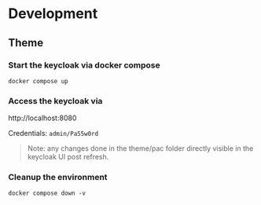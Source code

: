 # Development

## Theme

### Start the keycloak via docker compose

```shell
docker compose up
```

### Access the keycloak via

http://localhost:8080

Credentials: `admin/Pa55w0rd`

>Note: any changes done in the theme/pac folder directly visible in the keycloak UI post refresh.

### Cleanup the environment

```shell
docker compose down -v
```
